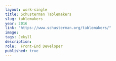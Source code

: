 ```yaml
---
layout: work-single
title: Schusterman Tablemakers
slug: tablemakers
year: 2016
link: "https://www.schusterman.org/tablemakers/"
image:
tags: Jekyll
description:
role:  Front-End Developer
published: true
---
```

